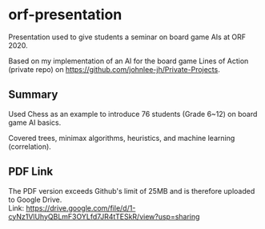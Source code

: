 # orf-presentation
Presentation used to give students a seminar on board game AIs at ORF 2020.

Based on my implementation of an AI for the board game Lines of Action (private repo) on https://github.com/johnlee-jh/Private-Projects.

## Summary
Used Chess as an example to introduce 76 students (Grade 6~12) on board game AI basics.

Covered trees, minimax algorithms, heuristics, and machine learning (correlation).

## PDF Link
The PDF version exceeds Github's limit of 25MB and is therefore uploaded to Google Drive. <br>
Link: https://drive.google.com/file/d/1-cyNz1VlUhyQBLmF3OYLfd7JR4tTESkR/view?usp=sharing
